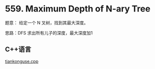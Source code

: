 # 559. Maximum Depth of N-ary Tree


题意： 给定一个 N 叉树，找到其最大深度。


思路：DFS 求出所有儿子的深度，最大深度加1  



## C++语言

[tiankonguse.cpp](./tiankonguse.cpp)



